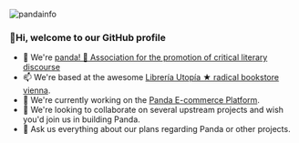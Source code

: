 ![pandainfo](https://socialify.git.ci/pandainfo/pandainfo/image?description=1&descriptionEditable=%F0%9F%90%BC%20GitHub%20profile%20of%20Association%20Panda&font=Bitter&logo=https%3A%2F%2Favatars.githubusercontent.com%2Fu%2F48161788%3Fs%3D200%26v%3D4&pattern=Diagonal%20Stripes&theme=Light)

### 👋Hi, welcome to our GitHub profile

- 🐼 We're [panda! 🐾 Association for the promotion of critical literary discourse](https://github.com/pandainfo)
- 📫 We're based at the awesome [Librería Utopía ★ radical bookstore vienna](https://radicalbookstore.com/).
- 🔭 We're currently working on the [Panda E-commerce Platform](https://pandainfo.github.io/community/).
- 👯 We're looking to collaborate on several upstream projects and wish you'd join us in building Panda.
- 💬 Ask us everything about our plans regarding Panda or other projects.
